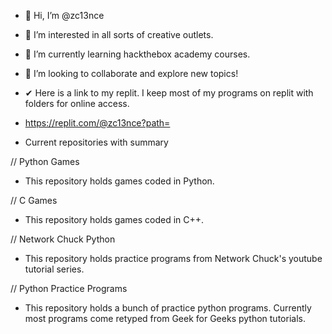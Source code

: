 - 👋 Hi, I’m @zc13nce
- 👀 I’m interested in all sorts of creative outlets.
- 🌱 I’m currently learning hackthebox academy courses.
- 💞️ I’m looking to collaborate and explore new topics!

- ✔ Here is a link to my replit. I keep most of my programs on replit with folders for online access.
- https://replit.com/@zc13nce?path=

- Current repositories with summary

// Python Games

- This repository holds games coded in Python.

// C Games

- This repository holds games coded in C++.

// Network Chuck Python

- This repository holds practice programs from Network Chuck's youtube tutorial series.

// Python Practice Programs

- This repository holds a bunch of practice python programs. Currently most programs come retyped from Geek for Geeks python tutorials.
<!---
zc13nce/zc13nce is a ✨ special ✨ repository because its `README.md` (this file) appears on your GitHub profile.
You can click the Preview link to take a look at your changes.
--->
